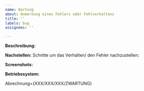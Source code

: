 ```yaml
---
name: Wartung
about: Anmerkung eines Fehlers oder Fehlverhaltens
title: ''
labels: bug
assignees: ''

---
```


**Beschreibung:**


**Nachstellen:**
Schritte um das Verhalten/ den Fehler nachzustellen:


**Screenshots:**


**Betriebssystem:**


Abrechnung={XXX/XXX/XXX/ZWARTUNG}
